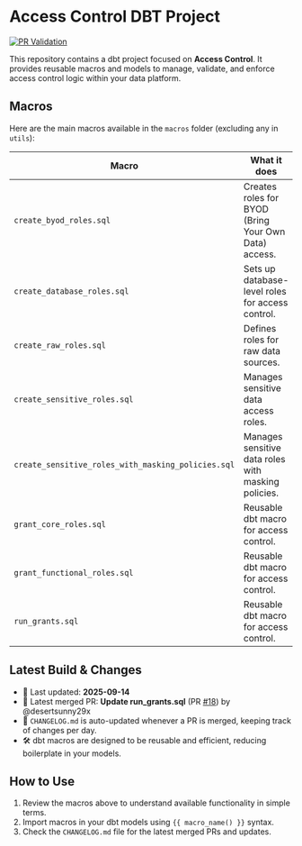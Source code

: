 # Access Control DBT Project

[![PR Validation](https://github.com/desertsunny29x/access_control/actions/workflows/pr-validation.yml/badge.svg)](https://github.com/desertsunny29x/access_control/actions/workflows/pr-validation.yml)

This repository contains a dbt project focused on **Access Control**. It provides reusable macros and models to manage, validate, and enforce access control logic within your data platform.

## Macros
Here are the main macros available in the `macros` folder (excluding any in `utils`):

| Macro | What it does |
|-------|---------------|
| `create_byod_roles.sql` | Creates roles for BYOD (Bring Your Own Data) access. |
| `create_database_roles.sql` | Sets up database-level roles for access control. |
| `create_raw_roles.sql` | Defines roles for raw data sources. |
| `create_sensitive_roles.sql` | Manages sensitive data access roles. |
| `create_sensitive_roles_with_masking_policies.sql` | Manages sensitive data roles with masking policies. |
| `grant_core_roles.sql` | Reusable dbt macro for access control. |
| `grant_functional_roles.sql` | Reusable dbt macro for access control. |
| `run_grants.sql` | Reusable dbt macro for access control. |

## Latest Build & Changes
- 📅 Last updated: **2025-09-14**
- 📝 Latest merged PR: **Update run_grants.sql** (PR [#18](https://github.com/desertsunny29x/access_control/pull/18)) by @desertsunny29x
- 📖 `CHANGELOG.md` is auto-updated whenever a PR is merged, keeping track of changes per day.
- 🛠️ dbt macros are designed to be reusable and efficient, reducing boilerplate in your models.

## How to Use
1. Review the macros above to understand available functionality in simple terms.
2. Import macros in your dbt models using `{{ macro_name() }}` syntax.
3. Check the `CHANGELOG.md` file for the latest merged PRs and updates.
